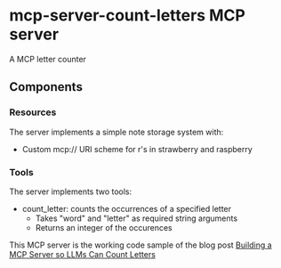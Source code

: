 # mcp-server-count-letters MCP server

A MCP letter counter

## Components

### Resources

The server implements a simple note storage system with:
- Custom mcp:// URI scheme for r's in strawberry and raspberry

### Tools

The server implements two tools:
- count_letter: counts the occurrences of a specified letter
  - Takes "word" and "letter" as required string arguments
  - Returns an integer of the occurences

This MCP server is the working code sample of the blog post [Building a MCP Server so LLMs Can Count Letters](https://www.higherpass.com/2025/04/29/building-a-mcp-server-so-llms-can-count-letters/)
